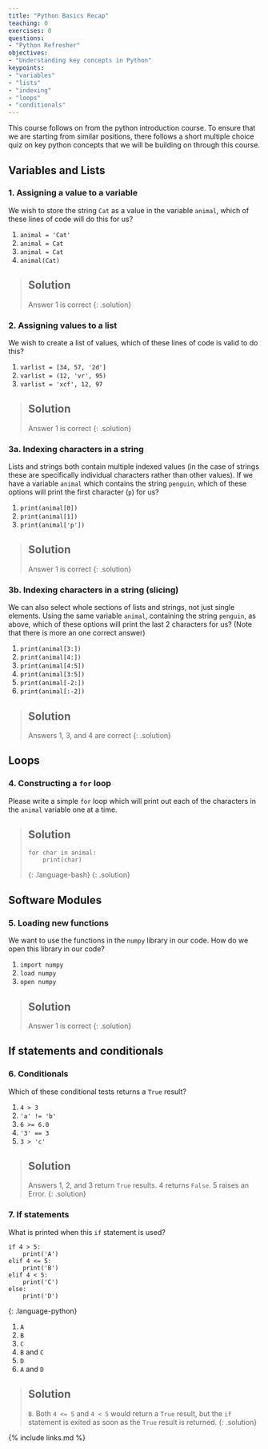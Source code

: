 ```yaml
---
title: "Python Basics Recap"
teaching: 0
exercises: 0
questions:
- "Python Refresher"
objectives:
- "Understanding key concepts in Python"
keypoints:
- "variables"
- "lists"
- "indexing"
- "loops"
- "conditionals"
---
```


This course follows on from the python introduction course. To ensure that we are starting from similar positions, there follows a short multiple choice quiz on key python concepts that we will be building on through this course.

## Variables and Lists

### 1. Assigning a value to a variable
We wish to store the string `Cat` as a value in the variable `animal`, which of these lines of code will do this for us?
1. `animal = 'Cat'`
2. `animal = Cat`
3. `animal = Cat`
4. `animal(Cat)`

> ## Solution
> Answer 1 is correct
{: .solution}

### 2. Assigning values to a list
We wish to create a list of values, which of these lines of code is valid to do this?
1. `varlist = [34, 57, '2d']`
2. `varlist = (12, 'vr', 95)`
3. `varlist = 'xcf', 12, 97`

> ## Solution
> Answer 1 is correct
{: .solution}

### 3a. Indexing characters in a string
Lists and strings both contain multiple indexed values (in the case of strings these are specifically individual characters rather than other values). If we have a variable `animal` which contains the string `penguin`, which of these options will print the first character (`p`) for us?
1. `print(animal[0])`
2. `print(animal[1])`
2. `print(animal['p'])`

> ## Solution
> Answer 1 is correct
{: .solution}


### 3b. Indexing characters in a string (slicing)
We can also select whole sections of lists and strings, not just single elements. Using the same variable `animal`, containing the string `penguin`, as above, which of these options will print the last 2 characters for us? (Note that there is more an one correct answer)
1. `print(animal[3:])`
2. `print(animal[4:])`
2. `print(animal[4:5])`
3. `print(animal[3:5])`
4. `print(animal[-2:])`
5. `print(animal[:-2])`

> ## Solution
> Answers 1, 3, and 4 are correct
{: .solution}


## Loops

### 4. Constructing a `for` loop
Please write a simple `for` loop which will print out each of the characters in the `animal` variable one at a time.

> ## Solution
> ~~~
> for char in animal:
>     print(char)
> ~~~
> {: .language-bash}
{: .solution}

## Software Modules

### 5. Loading new functions
We want to use the functions in the `numpy` library in our code. How do we open this library in our code?
1. `import numpy`
2. `load numpy`
3. `open numpy`

> ## Solution
> Answer 1 is correct
{: .solution}

## If statements and conditionals

### 6. Conditionals
Which of these conditional tests returns a `True` result?
1. `4 > 3`
2. `'a' != 'b'`
3. `6 >= 6.0`
4. `'3' == 3`
5. `3 > 'c'`

> ## Solution
> Answers 1, 2, and 3 return `True` results. 4 returns `False`. 5 raises an Error.
{: .solution}

### 7. If statements
What is printed when this `if` statement is used?
~~~
if 4 > 5:
    print('A')
elif 4 <= 5:
    print('B')
elif 4 < 5:
    print('C')
else:
    print('D')
~~~
{: .language-python}
1. `A`
2. `B`
3. `C`
4. `B` and `C`
5. `D`
6. `A` and `D`

> ## Solution
> `B`. Both `4 <= 5` and `4 < 5` would return a `True` result, but the `if` statement is exited as soon as the `True` result is returned.
{: .solution}

{% include links.md %}

